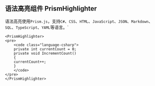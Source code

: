 ﻿## 语法高亮组件 PrismHighlighter
语法高亮使用`Prism.js`，支持`C#`、`CSS`、`HTML`、`JavaScript`、`JSON`、`Markdown`、`SQL`、`TypeScript`、`YAML`等语言。`
```razor
<PrismHighlighter>
<pre>
	<code class="language-csharp">
	private int currentCount = 0;
	private void IncrementCount()
	{
	currentCount++;
	}
	</code>
</pre>
</PrismHighlighter>
```